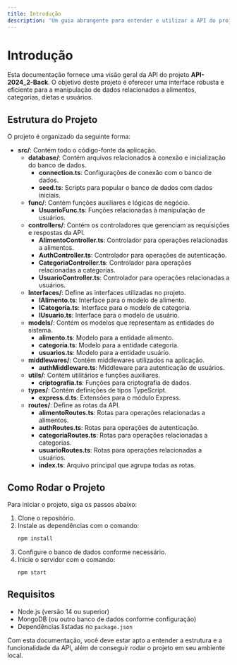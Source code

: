 ```yaml
---
title: Introdução
description: 'Um guia abrangente para entender e utilizar a API do projeto API-2024_2-Back.'
---
```


# Introdução

Esta documentação fornece uma visão geral da API do projeto **API-2024_2-Back**. O objetivo deste projeto é oferecer uma interface robusta e eficiente para a manipulação de dados relacionados a alimentos, categorias, dietas e usuários.

## Estrutura do Projeto

O projeto é organizado da seguinte forma:

- **src/**: Contém todo o código-fonte da aplicação.
  - **database/**: Contém arquivos relacionados à conexão e inicialização do banco de dados.
    - **connection.ts**: Configurações de conexão com o banco de dados.
    - **seed.ts**: Scripts para popular o banco de dados com dados iniciais.
  - **func/**: Contém funções auxiliares e lógicas de negócio.
    - **UsuarioFunc.ts**: Funções relacionadas à manipulação de usuários.
  - **controllers/**: Contém os controladores que gerenciam as requisições e respostas da API.
    - **AlimentoController.ts**: Controlador para operações relacionadas a alimentos.
    - **AuthController.ts**: Controlador para operações de autenticação.
    - **CategoriaController.ts**: Controlador para operações relacionadas a categorias.
    - **UsuarioController.ts**: Controlador para operações relacionadas a usuários.
  - **Interfaces/**: Define as interfaces utilizadas no projeto.
    - **IAlimento.ts**: Interface para o modelo de alimento.
    - **ICategoria.ts**: Interface para o modelo de categoria.
    - **IUsuario.ts**: Interface para o modelo de usuário.
  - **models/**: Contém os modelos que representam as entidades do sistema.
    - **alimento.ts**: Modelo para a entidade alimento.
    - **categoria.ts**: Modelo para a entidade categoria.
    - **usuarios.ts**: Modelo para a entidade usuário.
  - **middlewares/**: Contém middlewares utilizados na aplicação.
    - **authMiddleware.ts**: Middleware para autenticação de usuários.
  - **utils/**: Contém utilitários e funções auxiliares.
    - **criptografia.ts**: Funções para criptografia de dados.
  - **types/**: Contém definições de tipos TypeScript.
    - **express.d.ts**: Extensões para o módulo Express.
  - **routes/**: Define as rotas da API.
    - **alimentoRoutes.ts**: Rotas para operações relacionadas a alimentos.
    - **authRoutes.ts**: Rotas para operações de autenticação.
    - **categoriaRoutes.ts**: Rotas para operações relacionadas a categorias.
    - **usuarioRoutes.ts**: Rotas para operações relacionadas a usuários.
    - **index.ts**: Arquivo principal que agrupa todas as rotas.

## Como Rodar o Projeto

Para iniciar o projeto, siga os passos abaixo:

1. Clone o repositório.
2. Instale as dependências com o comando:
   ```bash
   npm install
   ```
3. Configure o banco de dados conforme necessário.
4. Inicie o servidor com o comando:
   ```bash
   npm start
   ```

## Requisitos

- Node.js (versão 14 ou superior)
- MongoDB (ou outro banco de dados conforme configuração)
- Dependências listadas no `package.json`

Com esta documentação, você deve estar apto a entender a estrutura e a funcionalidade da API, além de conseguir rodar o projeto em seu ambiente local.